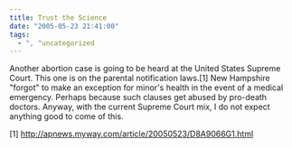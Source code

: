 ```yaml
---
title: Trust the Science
date: "2005-05-23 21:41:00"
tags:
  - ", "uncategorized
---
```

<p>Another abortion case is going to be heard at the United States
Supreme Court.  This one is on the parental notification laws.[1]
New Hampshire "forgot" to make an exception for minor's health in
the event of a medical emergency.  Perhaps because such clauses
get abused by pro-death doctors.  Anyway, with the current Supreme
Court mix, I do not expect anything good to come of this.</p>

[1] http://apnews.myway.com/article/20050523/D8A9066G1.html

